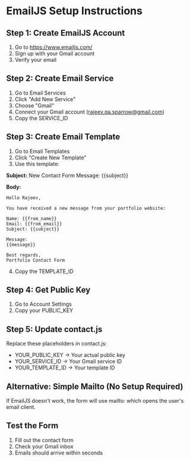 # EmailJS Setup Instructions

## Step 1: Create EmailJS Account
1. Go to https://www.emailjs.com/
2. Sign up with your Gmail account
3. Verify your email

## Step 2: Create Email Service
1. Go to Email Services
2. Click "Add New Service"
3. Choose "Gmail"
4. Connect your Gmail account (rajeev.qa.sparrow@gmail.com)
5. Copy the SERVICE_ID

## Step 3: Create Email Template
1. Go to Email Templates
2. Click "Create New Template"
3. Use this template:

**Subject:** New Contact Form Message: {{subject}}

**Body:**
```
Hello Rajeev,

You have received a new message from your portfolio website:

Name: {{from_name}}
Email: {{from_email}}
Subject: {{subject}}

Message:
{{message}}

Best regards,
Portfolio Contact Form
```

4. Copy the TEMPLATE_ID

## Step 4: Get Public Key
1. Go to Account Settings
2. Copy your PUBLIC_KEY

## Step 5: Update contact.js
Replace these placeholders in contact.js:
- YOUR_PUBLIC_KEY → Your actual public key
- YOUR_SERVICE_ID → Your Gmail service ID  
- YOUR_TEMPLATE_ID → Your template ID

## Alternative: Simple Mailto (No Setup Required)
If EmailJS doesn't work, the form will use mailto: which opens the user's email client.

## Test the Form
1. Fill out the contact form
2. Check your Gmail inbox
3. Emails should arrive within seconds